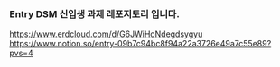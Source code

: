 ### Entry DSM 신입생 과제 레포지토리 입니다.
https://www.erdcloud.com/d/G6JWiHoNdegdsygyu
https://www.notion.so/entry-09b7c94bc8f94a22a3726e49a7c55e89?pvs=4
